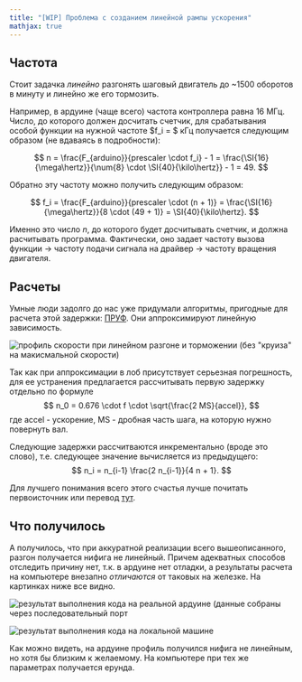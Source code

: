 ```yaml
---
title: "[WIP] Проблема с созданием линейной рампы ускорения"
mathjax: true
---
```


## Частота

Стоит задачка _линейно_ разгонять шаговый двигатель до ~1500 оборотов в минуту и линейно же его тормозить.

Например, в ардуине (чаще всего) частота контроллера равна 16 МГц.
Число, до которого должен досчитать счетчик, для срабатывания особой функции на нужной частоте $f_i = $ кГц получается следующим образом (не вдаваясь в подробности):

$$
	n = \frac{F_{arduino}}{prescaler \cdot f_i} - 1 = \frac{\SI{16}{\mega\hertz}}{\num{8} \cdot \SI{40}{\kilo\hertz}} - 1 = 49.
$$

Обратно эту частоту можно получить следующим образом:

$$
	f_i = \frac{F_{arduino}}{prescaler \cdot (n + 1)} = \frac{\SI{16}{\mega\hertz}}{8 \cdot (49 + 1)} = \SI{40}{\kilo\hertz}.	
$$

Именно это число $n$, до которого будет досчитывать счетчик, и должна расчитывать программа.
Фактически, оно задает частоту вызова функции -> частоту подачи сигнала на драйвер -> частоту вращения двигателя.

## Расчеты

Умные люди задолго до нас уже придумали алгоритмы, пригодные для расчета этой задержки: [ПРУФ](https://www.embedded.com/design/mcus-processors-and-socs/4006438/Generate-stepper-motor-speed-profiles-in-real-time#).
Они аппроксимируют линейную зависимость.

![профиль скорости при линейном разгоне и торможении (без "круиза" на макисмальной скорости)](http://avrdoc.narod.ru/olderfiles/1/fig446-3-2.jpg)

Так как при аппроксимации в лоб присутствует серьезная погрешность, для ее устранения предлагается рассчитывать первую задержку отдельно по формуле
$$
	n_0 = 0.676 \cdot f \cdot \sqrt{\frac{2 MS}{accel}},
$$
где accel - ускорение, MS - дробная часть шага, на которую нужно повернуть вал.

Следующие задержки рассчитваются инкрементально (вроде это слово), т.е. следующее значение вычисляется из предыдущего:
$$
	n_i = n_{i-1} \frac{2 n_{i-1}}{4 n + 1}.
$$

Для лучшего понимания всего этого счастья лучше почитать первоисточник или перевод [тут](http://avrdoc.narod.ru/index/0-7).

## Что получилось

А получилось, что при аккуратной реализации всего вышеописанного, разгон получается нифига не линейный.
Причем адекватных способов отследить причину нет, т.к. в ардуине нет отладки, а результаты расчета на компьютере внезапно _отличаются_ от таковых на железке.
На картинках ниже все видно.

![результат выполнения кода на реальной ардуине (данные собраны через последовательный порт](https://i.ibb.co/Dt8m5wZ/arduino-set-3-freq.png)

![результат выполнения кода на локальной машине](https://i.ibb.co/7Xvmjwr/calculation.png)

Как можно видеть, на ардуине профиль получился нифига не линейным, но хотя бы близким к желаемому.
На компьютере при тех же параметрах получается ерунда.
